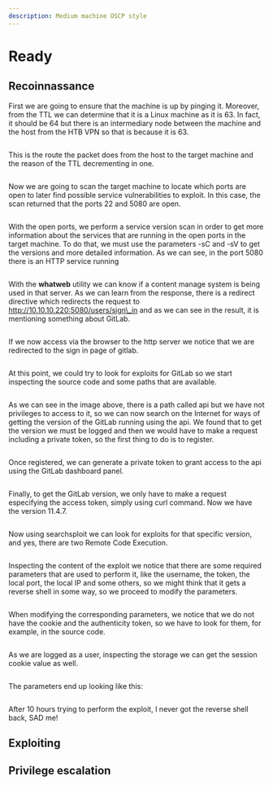 ```yaml
---
description: Medium machine OSCP style
---
```


# Ready

## Recoinnassance

First we are going to ensure that the machine is up by pinging it. Moreover, from the TTL we can determine that it is a Linux machine as it is 63. In fact, it should be 64 but there is an intermediary node between the machine and the host from the HTB VPN so that is because it is 63.

<figure><img src="../.gitbook/assets/Captura de pantalla 2023-02-21 a las 19.58.52.png" alt=""><figcaption></figcaption></figure>

This is the route the packet does from the host to the target machine and the reason of the TTL decrementing in one.&#x20;

<figure><img src="../.gitbook/assets/Captura de pantalla 2023-02-21 a las 20.00.08.png" alt=""><figcaption></figcaption></figure>

Now we are going to scan the target machine to locate which ports are open to later find possible service vulnerabilities to exploit. In this case, the scan returned that the ports 22 and 5080 are open.

<figure><img src="../.gitbook/assets/Captura de pantalla 2023-02-21 a las 20.05.40.png" alt=""><figcaption></figcaption></figure>

With the open ports, we perform a service version scan in order to get more information about the services that are running in the open ports in the target machine. To do that, we must use the parameters -sC and -sV to get the versions and more detailed information. As we can see, in the port 5080 there is an HTTP service running

<figure><img src="../.gitbook/assets/Captura de pantalla 2023-02-21 a las 20.08.40.png" alt=""><figcaption></figcaption></figure>

With the **whatweb** utility we can know if a content manage system is being used in that server. As we can learn from the response, there is a redirect directive which redirects the request to http://10.10.10.220:5080/users/sign\_in and as we can see in the result, it is mentioning something about GitLab.

<figure><img src="../.gitbook/assets/Captura de pantalla 2023-02-21 a las 20.12.31.png" alt=""><figcaption></figcaption></figure>

If we now access via the browser to the http server we notice that we are redirected to the sign in page of gitlab.

<figure><img src="../.gitbook/assets/Captura de pantalla 2023-02-21 a las 20.21.48.png" alt=""><figcaption></figcaption></figure>

At this point, we could try to look for exploits for GitLab so we start inspecting the source code and some paths that are available.&#x20;

<figure><img src="../.gitbook/assets/Captura de pantalla 2023-02-21 a las 20.23.15.png" alt=""><figcaption></figcaption></figure>

As we can see in the image above, there is a path called api but we have not privileges to access to it, so we can now search on the Internet for ways of getting the version of the GitLab running using the api. We found that to get the version we must be logged and then we would have to make a request including a private token, so the first thing to do is to register.&#x20;

<figure><img src="../.gitbook/assets/Captura de pantalla 2023-02-21 a las 20.25.05.png" alt=""><figcaption></figcaption></figure>

Once registered, we can generate a private token to grant access to the api using the GitLab dashboard panel.&#x20;

<figure><img src="../.gitbook/assets/Captura de pantalla 2023-02-21 a las 20.28.17.png" alt=""><figcaption></figcaption></figure>

Finally, to get the GitLab version, we only have to make a request especifying the access token, simply using curl command. Now we have the version 11.4.7.

<figure><img src="../.gitbook/assets/Captura de pantalla 2023-02-21 a las 20.31.00.png" alt=""><figcaption></figcaption></figure>

Now using searchsploit we can look for exploits for that specific version, and yes, there are two Remote Code Execution.&#x20;

<figure><img src="../.gitbook/assets/Captura de pantalla 2023-02-21 a las 20.33.19.png" alt=""><figcaption></figcaption></figure>

Inspecting the content of the exploit we notice that there are some required parameters that are used to perform it, like the username, the token, the local port, the local IP and some others, so we might think that it gets a reverse shell in some way, so we proceed to modify the parameters.&#x20;

<figure><img src="../.gitbook/assets/Captura de pantalla 2023-02-21 a las 20.37.39.png" alt=""><figcaption></figcaption></figure>

When modifying the corresponding parameters, we notice that we do not have the cookie and the authenticity token, so we have to look for them, for example, in the source code.&#x20;

<figure><img src="../.gitbook/assets/Captura de pantalla 2023-02-21 a las 20.42.40.png" alt=""><figcaption></figcaption></figure>

As we are logged as a user, inspecting the storage we can get the session cookie value as well.

<figure><img src="../.gitbook/assets/Captura de pantalla 2023-02-21 a las 20.45.52.png" alt=""><figcaption></figcaption></figure>

The parameters end up looking like this:

<figure><img src="../.gitbook/assets/Captura de pantalla 2023-02-21 a las 20.48.50.png" alt=""><figcaption></figcaption></figure>

After 10 hours trying to perform the exploit, I never got the reverse shell back, SAD me!

## Exploiting

## Privilege escalation

